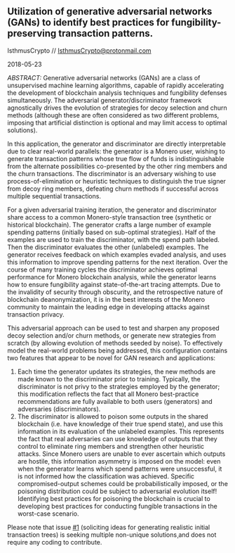 ## Utilization of generative adversarial networks (GANs) to identify best practices for fungibility-preserving transaction patterns.

IsthmusCrypto // IsthmusCrypto@protonmail.com

2018-05-23

*ABSTRACT:* Generative adversarial networks (GANs) are a class of unsupervised machine learning algorithms, capable of rapidly accelerating the development of blockchain analysis techniques and fungibility defenses simultaneously. The adversarial generator/discriminator framework agnostically drives the evolution of strategies for decoy selection and churn methods (although these are often considered as two different problems, imposing that artificial distinction is optional and may limit access to optimal solutions).

In this application, the generator and discriminator are directly interpretable due to clear real-world parallels: the generator is a Monero user, wishing to generate transaction patterns whose true flow of funds is indistinguishable from the alternate possibilities co-presented by the other ring members and the churn transactions. The discriminator is an adversary wishing to use process-of-elimination or heuristic techniques to distinguish the true signer from decoy ring members, defeating churn methods if successful across multiple sequential transactions.

For a given adversarial training iteration, the generator and discriminator share access to a common Monero-style transaction tree (synthetic or historical blockchain). The generator crafts a large number of example spending patterns (initially based on sub-optimal strategies). Half of the examples are used to train the discriminator, with the spend path labeled. Then the discriminator evaluates the other (unlabeled) examples. The generator receives feedback on which examples evaded analysis, and uses this information to improve spending patterns for the next iteration. Over the course of many training cycles the discriminator achieves optimal performance for Monero blockchain analysis, while the generator learns how to ensure fungibility against state-of-the-art tracing attempts. Due to the invalidity of security through obscurity, and the retrospective nature of blockchain deanonymization, it is in the best interests of the Monero community to maintain the leading edge in developing attacks against transaction privacy.

This adversarial approach can be used to test and sharpen any proposed decoy selection and/or churn methods, or generate new strategies from scratch (by allowing evolution of methods seeded by noise). To effectively model the real-world problems being addressed, this configuration contains two features that appear to be novel for GAN research and applications:
1. Each time the generator updates its strategies, the new methods are made known to the discriminator prior to training. Typically, the discriminator is not privy to the strategies employed by the generator; this modification reflects the fact that all Monero best-practice recommendations are fully available to both users (generators) and adversaries (discriminators).
2. The discriminator is allowed to poison some outputs in the shared blockchain (i.e. have knowledge of their true spend state), and use this information in its evaluation of the unlabeled examples. This represents the fact that real adversaries can use knowledge of outputs that they control to eliminate ring members and strengthen other heuristic attacks. Since Monero users are unable to ever ascertain which outputs are hostile, this information asymmetry is imposed on the model: even when the generator learns which spend patterns were unsuccessful, it is not informed how the classification was achieved. Specific compromised-output schemes could be probabilistically imposed, or the poisoning distribution could be subject to adversarial evolution itself! Identifying best practices for poisoning the blockchain is crucial to developing best practices for conducting fungible transactions in the worst-case scenario.

Please note that issue [#1](/../../issues/1) (soliciting ideas for generating realistic initial transaction trees) is seeking multiple non-unique solutions¸and does not require any coding to contribute.

